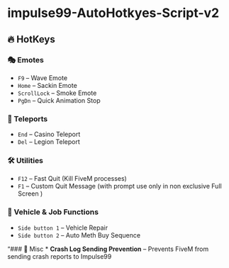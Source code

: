 # impulse99-AutoHotkyes-Script-v2
## 🔥 HotKeys

### 🎭 Emotes
- `F9` – Wave Emote
- `Home` – Sackin Emote
- `ScrollLock` – Smoke Emote
- `PgDn` – Quick Animation Stop

### 📍 Teleports
- `End` – Casino Teleport
- `Del` – Legion Teleport

### 🛠️ Utilities
- `F12` – Fast Quit (Kill FiveM processes)
- `F1` – Custom Quit Message (with prompt use only in non exclusive Full Screen )

### 🚗 Vehicle & Job Functions
- `Side button 1` – Vehicle Repair
- `Side button 2` – Auto Meth Buy Sequence

“### 🧩 Misc * **Crash Log Sending Prevention** – Prevents FiveM from sending crash reports to Impulse99
